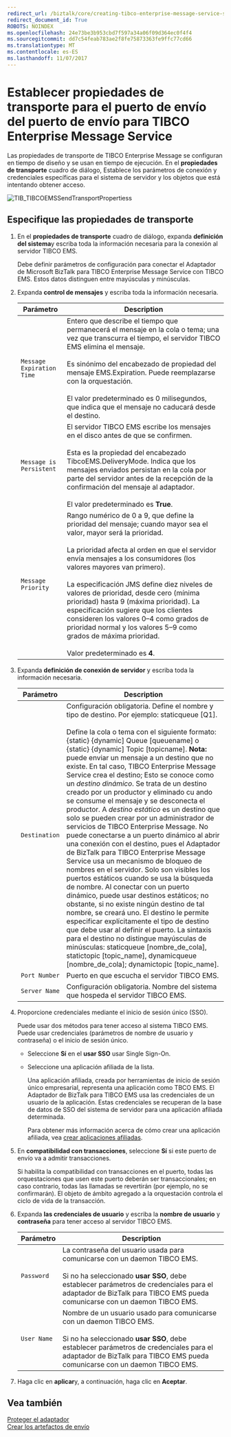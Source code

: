 ```yaml
---
redirect_url: /biztalk/core/creating-tibco-enterprise-message-service-send-handlers/
redirect_document_id: True
ROBOTS: NOINDEX
ms.openlocfilehash: 24e73be3b953cbd7f597a34a06f09d364ec0f4f4
ms.sourcegitcommit: dd7c54feab783ae2f8fe75873363fe9ffc77cd66
ms.translationtype: MT
ms.contentlocale: es-ES
ms.lasthandoff: 11/07/2017
---
```

# <a name="set-send-port-transport-properties-for-the-send-port-for-tibco-enterprise-message-service"></a>Establecer propiedades de transporte para el puerto de envío del puerto de envío para TIBCO Enterprise Message Service
Las propiedades de transporte de TIBCO Enterprise Message se configuran en tiempo de diseño y se usan en tiempo de ejecución. En el **propiedades de transporte** cuadro de diálogo, Establece los parámetros de conexión y credenciales específicas para el sistema de servidor y los objetos que está intentando obtener acceso.  
  
 ![](../core/media/tib-tibcoemssendtransportpropertiess.gif "TIB_TIBCOEMSSendTransportPropertiess")  
  
## <a name="enter-transport-properties"></a>Especifique las propiedades de transporte  
  
1.  En el **propiedades de transporte** cuadro de diálogo, expanda **definición del sistema**y escriba toda la información necesaria para la conexión al servidor TIBCO EMS.  
  
     Debe definir parámetros de configuración para conectar el Adaptador de Microsoft BizTalk para TIBCO Enterprise Message Service con TIBCO EMS. Estos datos distinguen entre mayúsculas y minúsculas.  
  
2.  Expanda **control de mensajes** y escriba toda la información necesaria.  
  
    |Parámetro|Description|  
    |---------------|-----------------|  
    |`Message Expiration Time`|Entero que describe el tiempo que permanecerá el mensaje en la cola o tema; una vez que transcurra el tiempo, el servidor TIBCO EMS elimina el mensaje.<br /><br /> Es sinónimo del encabezado de propiedad del mensaje EMS.Expiration. Puede reemplazarse con la orquestación.<br /><br /> El valor predeterminado es 0 milisegundos, que indica que el mensaje no caducará desde el destino.|  
    |`Message is Persistent`|El servidor TIBCO EMS escribe los mensajes en el disco antes de que se confirmen.<br /><br /> Esta es la propiedad del encabezado TibcoEMS.DeliveryMode. Indica que los mensajes enviados persistan en la cola por parte del servidor antes de la recepción de la confirmación del mensaje al adaptador.<br /><br /> El valor predeterminado es **True**.|  
    |`Message Priority`|Rango numérico de 0 a 9, que define la prioridad del mensaje; cuando mayor sea el valor, mayor será la prioridad.<br /><br /> La prioridad afecta al orden en que el servidor envía mensajes a los consumidores (los valores mayores van primero).<br /><br /> La especificación JMS define diez niveles de valores de prioridad, desde cero (mínima prioridad) hasta 9 (máxima prioridad). La especificación sugiere que los clientes consideren los valores 0–4 como grados de prioridad normal y los valores 5–9 como grados de máxima prioridad.<br /><br /> Valor predeterminado es **4**.|  
  
3.  Expanda **definición de conexión de servidor** y escriba toda la información necesaria.  
  
    |Parámetro|Description|  
    |---------------|-----------------|  
    |`Destination`|Configuración obligatoria. Define el nombre y tipo de destino. Por ejemplo: staticqueue [Q1].<br /><br /> Define la cola o tema con el siguiente formato: {static} {dynamic] Queue [queuename] o {static} {dynamic] Topic [topicname]. **Nota:** puede enviar un mensaje a un destino que no existe. En tal caso, TIBCO Enterprise Message Service crea el destino; Esto se conoce como un *destino dinámico*. Se trata de un destino creado por un productor y eliminado cu ando se consume el mensaje y se desconecta el productor. A *destino estático* es un destino que solo se pueden crear por un administrador de servicios de TIBCO Enterprise Message. No puede conectarse a un puerto dinámico al abrir una conexión con el destino, pues el Adaptador de BizTalk para TIBCO Enterprise Message Service usa un mecanismo de bloqueo de nombres en el servidor. Solo son visibles los puertos estáticos cuando se usa la búsqueda de nombre. Al conectar con un puerto dinámico, puede usar destinos estáticos; no obstante, si no existe ningún destino de tal nombre, se creará uno. El destino le permite especificar explícitamente el tipo de destino que debe usar al definir el puerto. La sintaxis para el destino no distingue mayúsculas de minúsculas: staticqueue [nombre_de_cola], statictopic [topic_name], dynamicqueue [nombre_de_cola]; dynamictopic [topic_name].|  
    |`Port Number`|Puerto en que escucha el servidor TIBCO EMS.|  
    |`Server Name`|Configuración obligatoria. Nombre del sistema que hospeda el servidor TIBCO EMS.|  
  
4.  Proporcione credenciales mediante el inicio de sesión único (SSO).  
  
     Puede usar dos métodos para tener acceso al sistema TIBCO EMS. Puede usar credenciales (parámetros de nombre de usuario y contraseña) o el inicio de sesión único.  
  
    -   Seleccione **Sí** en el **usar SSO** usar Single Sign-On.  
  
    -   Seleccione una aplicación afiliada de la lista.  
  
         Una aplicación afiliada, creada por herramientas de inicio de sesión único empresarial, representa una aplicación como TBCO EMS. El Adaptador de BizTalk para TIBCO EMS usa las credenciales de un usuario de la aplicación. Estas credenciales se recuperan de la base de datos de SSO del sistema de servidor para una aplicación afiliada determinada.  
  
         Para obtener más información acerca de cómo crear una aplicación afiliada, vea [crear aplicaciones afiliadas](../core/creating-affiliate-applications5.md).  
  
5.  En **compatibilidad con transacciones**, seleccione **Sí** si este puerto de envío va a admitir transacciones.  
  
     Si habilita la compatibilidad con transacciones en el puerto, todas las orquestaciones que usen este puerto deberán ser transaccionales; en caso contrario, todas las llamadas se revertirán (por ejemplo, no se confirmarán). El objeto de ámbito agregado a la orquestación controla el ciclo de vida de la transacción.  
  
6.  Expanda **las credenciales de usuario** y escriba la **nombre de usuario** y **contraseña** para tener acceso al servidor TIBCO EMS.  
  
    |Parámetro|Description|  
    |---------------|-----------------|  
    |`Password`|La contraseña del usuario usada para comunicarse con un daemon TIBCO EMS.<br /><br /> Si no ha seleccionado **usar SSO**, debe establecer parámetros de credenciales para el adaptador de BizTalk para TIBCO EMS pueda comunicarse con un daemon TIBCO EMS.|  
    |`User Name`|Nombre de un usuario usado para comunicarse con un daemon TIBCO EMS.<br /><br /> Si no ha seleccionado **usar SSO**, debe establecer parámetros de credenciales para el adaptador de BizTalk para TIBCO EMS pueda comunicarse con un daemon TIBCO EMS.|  
  
7.  Haga clic en **aplicar**y, a continuación, haga clic en **Aceptar**.  
  
## <a name="see-also"></a>Vea también  
 [Proteger el adaptador](../core/security-in-biztalk-adapter-for-tibco-ems.md)  
 [Crear los artefactos de envío](../core/creating-tibco-enterprise-message-service-send-handlers.md)